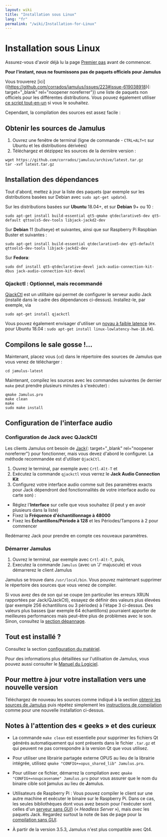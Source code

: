 ```yaml
---
layout: wiki
title: "Installation sous Linux"
lang: "fr"
permalink: "/wiki/Installation-for-Linux"
---
```



# Installation sous Linux

Assurez-vous d'avoir déjà lu la page [Premier pas](Getting-Started) avant de commencer.

**Pour l'instant, nous ne fournissons pas de paquets officiels pour Jamulus**

Vous trouverez [ici]((https://github.com/corrados/jamulus/issues/223#issue-619038918){: target="_blank" rel="noopener noreferrer"}) une liste de paquets non officiels pour les différentes distributions. Vous pouvez également utiliser [ce script tout-en-un](Linux-Client-Install-Script) si vous le souhaitez.

Cependant, la compilation des sources est assez facile :

## Obtenir les sources de Jamulus

1. Ouvrez une fenêtre de terminal (ligne de commande - `CTRL+ALT+t` sur Ubuntu et les distributions dérivées)
1. Téléchargez et dézippez les sources de la dernière version :
```shell
wget https://github.com/corrados/jamulus/archive/latest.tar.gz
tar -xvf latest.tar.gz
```


## Installation des dépendances

Tout d'abord, mettez à jour la liste des paquets (par exemple sur les distributions basées sur Debian avec `sudo apt-get update`).

Sur les distributions basées sur **Ubuntu** 18.04+, et sur **Debian** 9+ ou 10 :

```shell
sudo apt-get install build-essential qt5-qmake qtdeclarative5-dev qt5-default qttools5-dev-tools libjack-jackd2-dev
```

Sur **Debian** 11 (bullseye) et suivantes, ainsi que sur Raspberry Pi Raspbian Buster et suivantes :

```shell
sudo apt-get install build-essential qtdeclarative5-dev qt5-default qttools5-dev-tools libjack-jackd2-dev
```

Sur **Fedora**:

```shell
sudo dnf install qt5-qtdeclarative-devel jack-audio-connection-kit-dbus jack-audio-connection-kit-devel
```

### Qjackctl : Optionnel, mais recommandé

[QjackCtl](https://qjackctl.sourceforge.io) est un utilitaire qui permet de configurer le serveur audio Jack (installé dans le cadre des dépendances ci-dessus). Installez-le, par exemple, via

```shell
sudo apt-get install qjackctl
```

Vous pouvez également envisager d'utiliser un [noyau à faible latence](https://help.ubuntu.com/community/UbuntuStudio/RealTimeKernel) (ex. pour Ubuntu 18.04 : `sudo apt-get install linux-lowlatency-hwe-18.04`).


## Compilons le sale gosse !…

Maintenant, placez vous (`cd`) dans le répertoire des sources de Jamulus que vous venez de télécharger :

```shell
cd jamulus-latest
```
Maintenant, compilez les sources avec les commandes suivantes (le dernier `make` peut prendre plusieurs minutes à s'exécuter) :

```shell
qmake Jamulus.pro
make clean
make
sudo make install
```


## Configuration de l'interface audio

### Configuration de Jack avec QJackCtl

Les clients Jamulus ont besoin de [Jack](https://jackaudio.org/){: target="_blank" rel="noopener noreferrer"} pour fonctionner, mais vous devez d'abord le configurer. La méthode recommandée est d'utiliser `QjackCtl`.

1. Ouvrez le terminal, par exemple avec `Crtl-Alt-T` et
1. Exécutez la commande `qjackctl` vous verrez le **Jack Audio Connection Kit**
2. Configurez votre interface audio comme suit (les paramètres exacts pour Jack dépendront ded fonctionnalités de votre interface audio ou carte son) :

- Réglez l'**Interface** sur celle que vous souhaitez (il peut y en avoir plusieurs dans la liste)
- Fixez la **Fréquence d'échantillonnage à 48000** 
- Fixez les **Échantillons/Période à 128** et les Périodes/Tampons à 2 pour commencer

Redémarrez Jack pour prendre en compte ces nouveaux paramètres.

### Démarrer Jamulus
1. Ouvrez le terminal, par exemple avec `Crtl-Alt-T`, puis,
1. Executez la commande `Jamulus` (avec un 'J' majuscule) et vous démarrerez le client Jamulus

Jamulus se trouve dans `/usr/local/bin`. Vous pouvez maintenant supprimer le répertoire des sources que vous venez de compiler.

Si vous avez des de son qui se coupe (en particulier les erreurs XRUN rapportées par Jack/QJackCtl), essayez de définir des valeurs plus élevées (par exemple 256 échantillons ou 3 périodes) à l'étape 3 ci-dessus. Des valeurs plus basses (par exemple 64 échantillons) pourraient apporter de meilleures performances mais peut-être plus de problèmes avec le son. Sinon, consultez la [section dépannage](Client-Troubleshooting).

## Tout est installé ?
Consultez la section [configuration du matériel](Hardware-Setup).

Pour des informations plus détaillées sur l'utilisation de Jamulus, vous pouvez aussi consulter le [Manuel du Logiciel](Software-Manual).


## Pour mettre à jour votre installation vers une nouvelle version

Téléchargez de nouveau les sources comme indiqué à la section [obtenir les sources de Jamulus](#obtenir-les-sources-de-jamulus) puis répétez simplement les [instructions de compilation](#compiler-jamulus) comme pour une nouvelle installation ci-dessus.

## Notes à l'attention des « geeks » et des curieux

* La commande `make clean` est essentielle pour supprimer les fichiers Qt générés automatiquement qui sont présents dans le fichier `.tar.gz` et qui peuvent ne pas correspondre à la version Qt que vous utilisez.

* Pour utiliser une librairie partagée externe OPUS au lieu de la librairie intégrée, utilisez `qmake "CONFIG+=opus_shared_lib" Jamulus.pro`.

* Pour utiliser ce fichier, démarrez la compilation avec `qmake "CONFIG+=noupcasename" Jamulus.pro` pour vous assurer que le nom du binaire cible soit **j**amulus au lieu de **J**amulus.

* Utilisateurs de Raspberry Pi : Vous pouvez compiler le client sur une autre machine et exécuter le binaire sur le Raspberry Pi. Dans ce cas, les seules bibliothèques dont vous avez besoin pour l'exécuter sont celles d'un [serveur sans _GUI_](Server-Linux#serveur-sans-gui)) (« _Headless Server_ »), mais _avec_ les paquets Jack. Regardez surtout la note de bas de page pour la [compilation sans _GUI_](Server-Linux#que-fait-le-drapeau-de-compilation-headless).

* À partir de la version 3.5.3, Jamulus n'est plus compatible avec Qt4.
